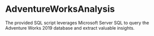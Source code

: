 # AdventureWorksAnalysis
 The provided SQL script leverages Microsoft Server SQL to query the Adventure Works 2019 database and extract valuable insights.
